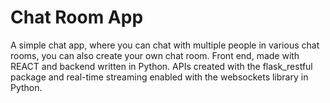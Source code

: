# Chat Room App

A simple chat app, where you can chat with multiple people in various chat rooms, you can also create your own chat room. Front end, made with REACT and backend written in Python. APIs created with the flask_restful package and real-time streaming enabled with the websockets library in Python.

